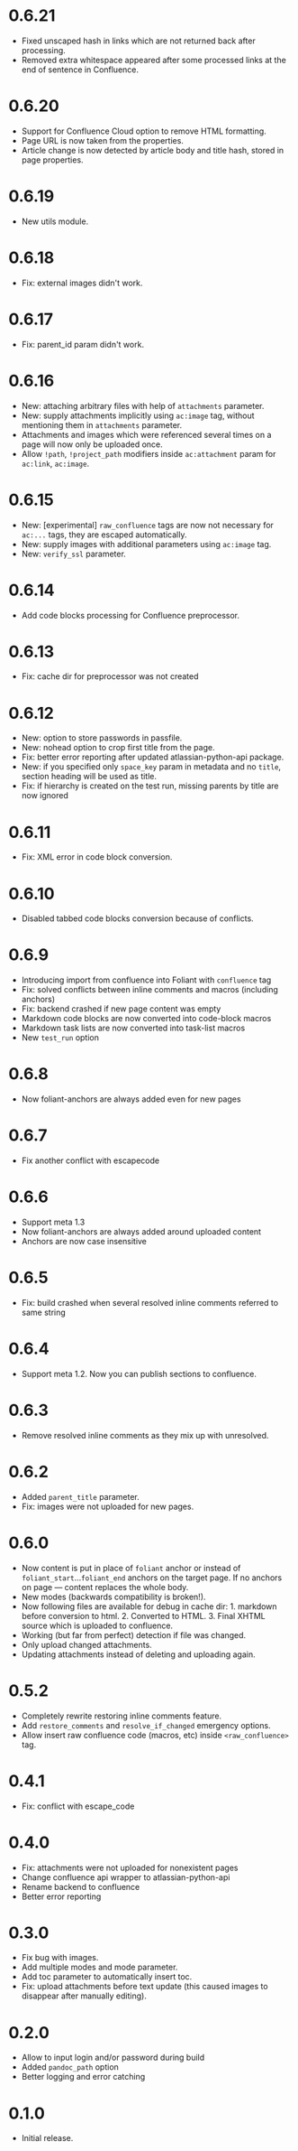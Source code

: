 # 0.6.21

- Fixed unscaped hash in links which are not returned back after processing.
- Removed extra whitespace appeared after some processed links at the end of sentence in Confluence.

# 0.6.20

- Support for Confluence Cloud option to remove HTML formatting.
- Page URL is now taken from the properties.
- Article change is now detected by article body and title hash, stored in page properties.

# 0.6.19

- New utils module.

# 0.6.18

- Fix: external images didn't work.

# 0.6.17

- Fix: parent_id param didn't work.

# 0.6.16

- New: attaching arbitrary files with help of `attachments` parameter.
- New: supply attachments implicitly using `ac:image` tag, without mentioning them in `attachments` parameter.
- Attachments and images which were referenced several times on a page will now only be uploaded once.
- Allow `!path`, `!project_path` modifiers inside `ac:attachment` param for `ac:link`, `ac:image`.

# 0.6.15

- New: \[experimental\] `raw_confluence` tags are now not necessary for `ac:...` tags, they are escaped automatically.
- New: supply images with additional parameters using `ac:image` tag.
- New: `verify_ssl` parameter.

# 0.6.14

- Add code blocks processing for Confluence preprocessor.

# 0.6.13

- Fix: cache dir for preprocessor was not created

# 0.6.12

- New: option to store passwords in passfile.
- New: nohead option to crop first title from the page.
- Fix: better error reporting after updated atlassian-python-api package.
- New: if you specified only `space_key` param in metadata and no `title`, section heading will be used as title.
- Fix: if hierarchy is created on the test run, missing parents by title are now ignored

# 0.6.11

- Fix: XML error in code block conversion.

# 0.6.10

- Disabled tabbed code blocks conversion because of conflicts.

# 0.6.9

- Introducing import from confluence into Foliant with `confluence` tag
- Fix: solved conflicts between inline comments and macros (including anchors)
- Fix: backend crashed if new page content was empty
- Markdown code blocks are now converted into code-block macros
- Markdown task lists are now converted into task-list macros
- New `test_run` option

# 0.6.8

- Now foliant-anchors are always added even for new pages

# 0.6.7

- Fix another conflict with escapecode

# 0.6.6

- Support meta 1.3
- Now foliant-anchors are always added around uploaded content
- Anchors are now case insensitive

# 0.6.5

- Fix: build crashed when several resolved inline comments referred to same string

# 0.6.4

- Support meta 1.2. Now you can publish sections to confluence.

# 0.6.3

- Remove resolved inline comments as they mix up with unresolved.

# 0.6.2

- Added `parent_title` parameter.
- Fix: images were not uploaded for new pages.

# 0.6.0

- Now content is put in place of `foliant` anchor or instead of `foliant_start`...`foliant_end` anchors on the target page. If no anchors on page — content replaces the whole body.
- New modes (backwards compatibility is broken!).
- Now following files are available for debug in cache dir: 1. markdown before conversion to html. 2. Converted to HTML. 3. Final XHTML source which is uploaded to confluence.
- Working (but far from perfect) detection if file was changed.
- Only upload changed attachments.
- Updating attachments instead of deleting and uploading again.

# 0.5.2

- Completely rewrite restoring inline comments feature.
- Add `restore_comments` and `resolve_if_changed` emergency options.
- Allow insert raw confluence code (macros, etc) inside `<raw_confluence>` tag.

# 0.4.1

- Fix: conflict with escape_code

# 0.4.0

- Fix: attachments were not uploaded for nonexistent pages
- Change confluence api wrapper to atlassian-python-api
- Rename backend to confluence
- Better error reporting

# 0.3.0

- Fix bug with images.
- Add multiple modes and mode parameter.
- Add toc parameter to automatically insert toc.
- Fix: upload attachments before text update (this caused images to disappear after manually editing).

# 0.2.0

- Allow to input login and/or password during build
- Added `pandoc_path` option
- Better logging and error catching

# 0.1.0

- Initial release.
